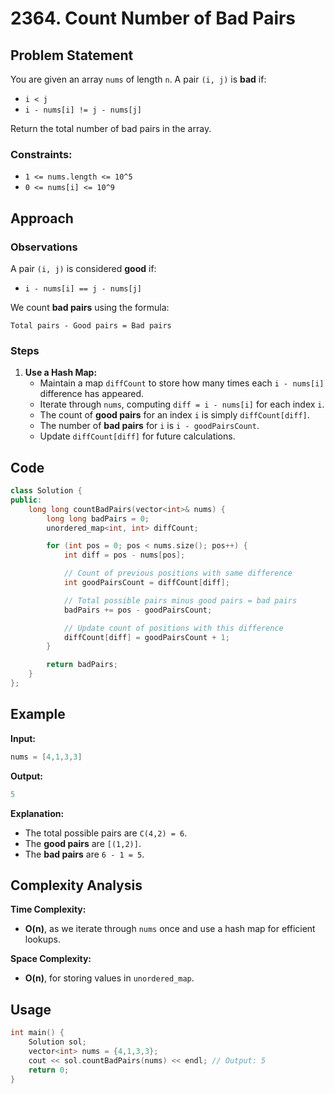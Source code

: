 # 2364. Count Number of Bad Pairs

## Problem Statement

You are given an array `nums` of length `n`. A pair `(i, j)` is **bad** if:
- `i < j`
- `i - nums[i] != j - nums[j]`

Return the total number of bad pairs in the array.

### Constraints:
- `1 <= nums.length <= 10^5`
- `0 <= nums[i] <= 10^9`

## Approach

### Observations

A pair `(i, j)` is considered **good** if:
- `i - nums[i] == j - nums[j]`

We count **bad pairs** using the formula:
```
Total pairs - Good pairs = Bad pairs
```

### Steps
1. **Use a Hash Map:**
   - Maintain a map `diffCount` to store how many times each `i - nums[i]` difference has appeared.
   - Iterate through `nums`, computing `diff = i - nums[i]` for each index `i`.
   - The count of **good pairs** for an index `i` is simply `diffCount[diff]`.
   - The number of **bad pairs** for `i` is `i - goodPairsCount`.
   - Update `diffCount[diff]` for future calculations.

## Code

```cpp
class Solution {
public:
    long long countBadPairs(vector<int>& nums) {
        long long badPairs = 0;
        unordered_map<int, int> diffCount;

        for (int pos = 0; pos < nums.size(); pos++) {
            int diff = pos - nums[pos];

            // Count of previous positions with same difference
            int goodPairsCount = diffCount[diff];

            // Total possible pairs minus good pairs = bad pairs
            badPairs += pos - goodPairsCount;

            // Update count of positions with this difference
            diffCount[diff] = goodPairsCount + 1;
        }

        return badPairs;
    }
};
```

## Example

**Input:**
```cpp
nums = [4,1,3,3]
```

**Output:**
```cpp
5
```

**Explanation:**
- The total possible pairs are `C(4,2) = 6`.
- The **good pairs** are `[(1,2)]`.
- The **bad pairs** are `6 - 1 = 5`.

## Complexity Analysis

**Time Complexity:**
- **O(n)**, as we iterate through `nums` once and use a hash map for efficient lookups.

**Space Complexity:**
- **O(n)**, for storing values in `unordered_map`.

## Usage

```cpp
int main() {
    Solution sol;
    vector<int> nums = {4,1,3,3};
    cout << sol.countBadPairs(nums) << endl; // Output: 5
    return 0;
}
```


